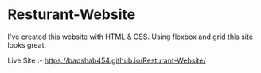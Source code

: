 # Resturant-Website
I've created this website with HTML & CSS. Using flexbox and grid this site looks great.

Live Site :- https://badshab454.github.io/Resturant-Website/
